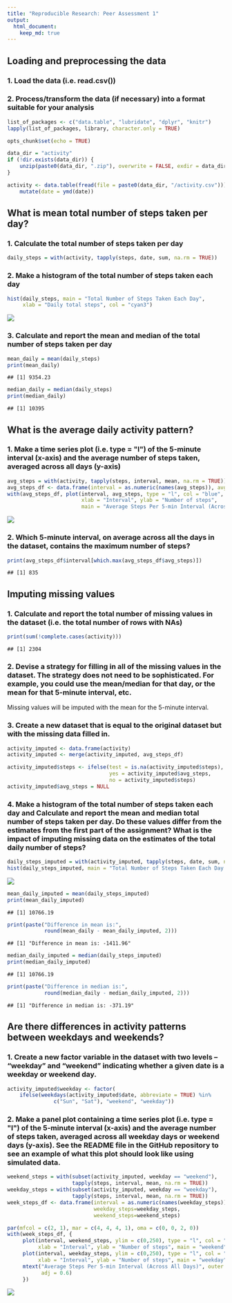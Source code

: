 ```yaml
---
title: "Reproducible Research: Peer Assessment 1"
output: 
  html_document:
    keep_md: true
---
```



## Loading and preprocessing the data

### 1. Load the data (i.e. read.csv())
### 2. Process/transform the data (if necessary) into a format suitable for your analysis

```r
list_of_packages <- c("data.table", "lubridate", "dplyr", "knitr")
lapply(list_of_packages, library, character.only = TRUE)

opts_chunk$set(echo = TRUE)
```


```r
data_dir = "activity"
if (!dir.exists(data_dir)) {
    unzip(paste0(data_dir, ".zip"), overwrite = FALSE, exdir = data_dir)
}

activity <- data.table(fread(file = paste0(data_dir, "/activity.csv"))) %>%
    mutate(date = ymd(date))
```


## What is mean total number of steps taken per day?

### 1. Calculate the total number of steps taken per day

```r
daily_steps = with(activity, tapply(steps, date, sum, na.rm = TRUE))
```

### 2. Make a histogram of the total number of steps taken each day

```r
hist(daily_steps, main = "Total Number of Steps Taken Each Day",
     xlab = "Daily total steps", col = "cyan3")
```

![](PA1_template_files/figure-html/steps_hist-1.png)<!-- -->

### 3. Calculate and report the mean and median of the total number of steps taken per day

```r
mean_daily = mean(daily_steps)
print(mean_daily)
```

```
## [1] 9354.23
```

```r
median_daily = median(daily_steps)
print(median_daily)
```

```
## [1] 10395
```


## What is the average daily activity pattern?

### 1. Make a time series plot (i.e. type = "l") of the 5-minute interval (x-axis) and the average number of steps taken, averaged across all days (y-axis)

```r
avg_steps = with(activity, tapply(steps, interval, mean, na.rm = TRUE))
avg_steps_df <- data.frame(interval = as.numeric(names(avg_steps)), avg_steps=avg_steps)
with(avg_steps_df, plot(interval, avg_steps, type = "l", col = "blue",
                        xlab = "Interval", ylab = "Number of steps",
                        main = "Average Steps Per 5-min Interval (Across All Days)"))
```

![](PA1_template_files/figure-html/time_series-1.png)<!-- -->

### 2. Which 5-minute interval, on average across all the days in the dataset, contains the maximum number of steps?

```r
print(avg_steps_df$interval[which.max(avg_steps_df$avg_steps)])
```

```
## [1] 835
```


## Imputing missing values

### 1. Calculate and report the total number of missing values in the dataset (i.e. the total number of rows with NAs)

```r
print(sum(!complete.cases(activity)))
```

```
## [1] 2304
```

### 2. Devise a strategy for filling in all of the missing values in the dataset. The strategy does not need to be sophisticated. For example, you could use the mean/median for that day, or the mean for that 5-minute interval, etc.
Missing values will be imputed with the mean for the 5-minute interval.

### 3. Create a new dataset that is equal to the original dataset but with the missing data filled in.

```r
activity_imputed <- data.frame(activity)
activity_imputed <- merge(activity_imputed, avg_steps_df)

activity_imputed$steps <- ifelse(test = is.na(activity_imputed$steps),
                                 yes = activity_imputed$avg_steps,
                                 no = activity_imputed$steps)
activity_imputed$avg_steps = NULL
```

### 4. Make a histogram of the total number of steps taken each day and Calculate and report the mean and median total number of steps taken per day. Do these values differ from the estimates from the first part of the assignment? What is the impact of imputing missing data on the estimates of the total daily number of steps?

```r
daily_steps_imputed = with(activity_imputed, tapply(steps, date, sum, na.rm = TRUE))
hist(daily_steps_imputed, main = "Total Number of Steps Taken Each Day (Imputed)", xlab = "Daily total steps", col = "cyan3")
```

![](PA1_template_files/figure-html/imputed_comparison-1.png)<!-- -->

```r
mean_daily_imputed = mean(daily_steps_imputed)
print(mean_daily_imputed)
```

```
## [1] 10766.19
```

```r
print(paste("Difference in mean is:", 
            round(mean_daily - mean_daily_imputed, 2)))
```

```
## [1] "Difference in mean is: -1411.96"
```

```r
median_daily_imputed = median(daily_steps_imputed)
print(median_daily_imputed)
```

```
## [1] 10766.19
```

```r
print(paste("Difference in median is:", 
            round(median_daily - median_daily_imputed, 2)))
```

```
## [1] "Difference in median is: -371.19"
```


## Are there differences in activity patterns between weekdays and weekends?

### 1. Create a new factor variable in the dataset with two levels – “weekday” and “weekend” indicating whether a given date is a weekday or weekend day.

```r
activity_imputed$weekday <- factor(
    ifelse(weekdays(activity_imputed$date, abbreviate = TRUE) %in% 
               c("Sun", "Sat"), "weekend", "weekday"))
```

### 2. Make a panel plot containing a time series plot (i.e. type = "l") of the 5-minute interval (x-axis) and the average number of steps taken, averaged across all weekday days or weekend days (y-axis). See the README file in the GitHub repository to see an example of what this plot should look like using simulated data.

```r
weekend_steps = with(subset(activity_imputed, weekday == "weekend"), 
                     tapply(steps, interval, mean, na.rm = TRUE))
weekday_steps = with(subset(activity_imputed, weekday == "weekday"), 
                     tapply(steps, interval, mean, na.rm = TRUE))
week_steps_df <- data.frame(interval = as.numeric(names(weekday_steps)),
                            weekday_steps=weekday_steps,
                            weekend_steps=weekend_steps)

par(mfcol = c(2, 1), mar = c(4, 4, 4, 1), oma = c(0, 0, 2, 0))
with(week_steps_df, {
     plot(interval, weekend_steps, ylim = c(0,250), type = "l", col = "blue",
          xlab = "Interval", ylab = "Number of steps", main = "weekend")
     plot(interval, weekday_steps, ylim = c(0,250), type = "l", col = "blue", 
          xlab = "Interval", ylab = "Number of steps", main = "weekday")
     mtext("Average Steps Per 5-min Interval (Across All Days)", outer = TRUE,
           adj = 0.6)
     })
```

![](PA1_template_files/figure-html/weekday_plots-1.png)<!-- -->
